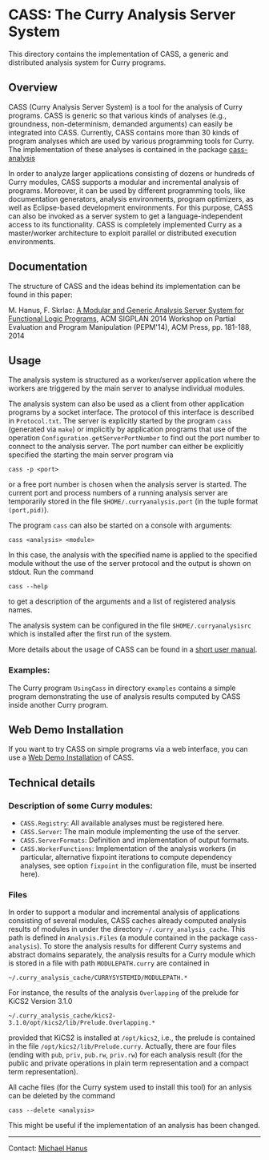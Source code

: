 # CASS: The Curry Analysis Server System

This directory contains the implementation of CASS,
a generic and distributed analysis system for Curry programs.

## Overview

CASS (Curry Analysis Server System) is a tool for the analysis of Curry 
programs. CASS is generic so that various kinds of analyses
(e.g., groundness, non-determinism, demanded arguments) can easily
be integrated into CASS.
Currently, CASS contains more than 30 kinds of program analyses
which are used by various programming tools for Curry.
The implementation of these analyses is contained in the package
[cass-analysis](https://cpm.curry-lang.org/pkgs/cass-analysis.html)

In order to analyze larger applications consisting of dozens or hundreds
of Curry modules, CASS supports a modular and incremental analysis of programs.
Moreover, it can be used by different programming tools,
like documentation generators, analysis environments, program optimizers,
as well as Eclipse-based development environments.
For this purpose, CASS can also be invoked as a server system
to get a language-independent access to its functionality.
CASS is completely implemented Curry as a master/worker architecture
to exploit parallel or distributed execution environments.

## Documentation

The structure of CASS and the ideas behind its implementation
can be found in this paper:

M. Hanus, F. Skrlac:
[A Modular and Generic Analysis Server System for Functional Logic Programs](https://dx.doi.org/10.1145/2543728.2543744),
ACM SIGPLAN 2014 Workshop on Partial Evaluation and Program Manipulation (PEPM'14), ACM Press, pp. 181-188, 2014


## Usage

The analysis system is structured as a worker/server application
where the workers are triggered by the main server to analyse
individual modules.

The analysis system can also be used as a client from other
application programs by a socket interface.
The protocol of this interface is described in `Protocol.txt`.
The server is explicitly started by the program `cass`
(generated via `make`) or implicitly by application programs
that use of the operation `Configuration.getServerPortNumber`
to find out the port number to connect to the analysis server.
The port number can either be explicitly specified the starting
the main server program via

    cass -p <port>

or a free port number is chosen when the analysis server is started.
The current port and process numbers of a running analysis server
are temporarily stored in the file `$HOME/.curryanalysis.port`
(in the tuple format `(port,pid)`).

The program `cass` can also be started on a console with arguments:

    cass <analysis> <module>

In this case, the analysis with the specified name is applied
to the specified module without the use of the server protocol
and the output is shown on stdout. Run the command

    cass --help

to get a description of the arguments and a list of registered analysis
names.

The analysis system can be configured in the file `$HOME/.curryanalysisrc`
which is installed after the first run of the system.

More details about the usage of CASS can be found in a
[short user manual](https://cpm.curry-lang.org/DOC/cass-4.0.0/main.pdf).


### Examples:

The Curry program `UsingCass` in directory `examples` contains
a simple program demonstrating the use of analysis results
computed by CASS inside another Curry program.

## Web Demo Installation

If you want to try CASS on simple programs via a web interface,
you can use a
[Web Demo Installation](https://cpm.curry-lang.org/webinstall/cass/)
of CASS.


## Technical details

### Description of some Curry modules:

* `CASS.Registry`: All available analyses must be registered here.
* `CASS.Server`: The main module implementing the use of the server.
* `CASS.ServerFormats`: Definition and implementation of output formats.
* `CASS.WorkerFunctions`: Implementation of the analysis workers
  (in particular, alternative fixpoint iterations to compute
   dependency analyses, see option `fixpoint` in the configuration file,
   must be inserted here).

### Files

In order to support a modular and incremental analysis of applications
consisting of several modules, CASS caches already computed analysis results
of modules in under the directory `~/.curry_analysis_cache`.
This path is defined in `Analysis.Files`
(a module contained in the package `cass-analysis`).
To store the analysis results for different Curry systems and
abstract domains separately, the analysis results for a Curry module
which is stored in a file with path `MODULEPATH.curry` are contained in

    ~/.curry_analysis_cache/CURRYSYSTEMID/MODULEPATH.*

For instance, the results of the analysis `Overlapping` of the prelude
for KiCS2 Version 3.1.0

    ~/.curry_analysis_cache/kics2-3.1.0/opt/kics2/lib/Prelude.Overlapping.*

provided that KiCS2 is installed at `/opt/kics2`, i.e., the prelude
is contained in the file `/opt/kics2/lib/Prelude.curry`.
Actually, there are four files (ending with `pub`, `priv`, `pub.rw`, `priv.rw`)
for each analysis result (for the public and private operations in
plain term representation and a compact term representation).

All cache files (for the Curry system used to install this tool)
for an anlysis can be deleted by the command

    cass --delete <analysis>

This might be useful if the implementation of an analysis has been changed.

-----------------------------------------------------------------------

Contact: [Michael Hanus](https://www.informatik.uni-kiel.de/~mh)
